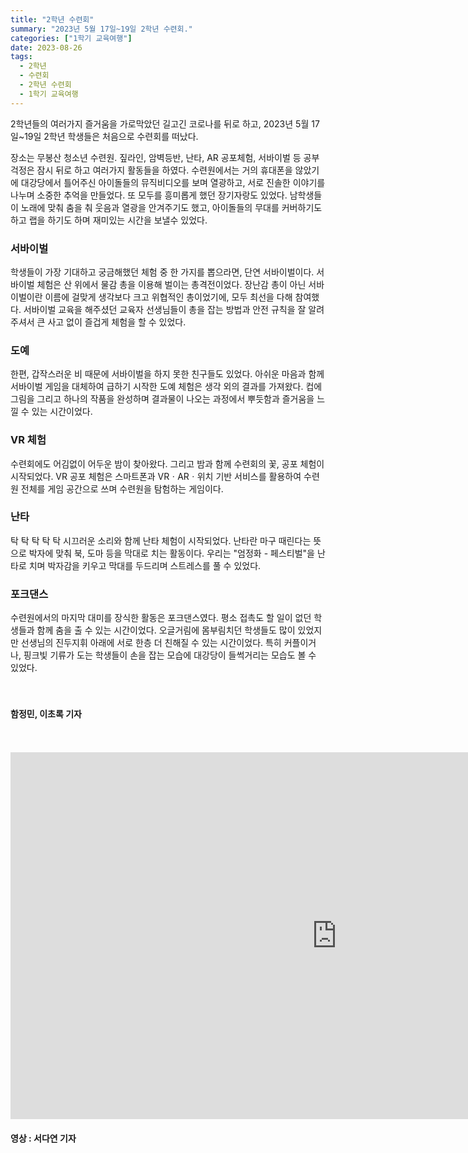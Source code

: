 ```yaml
---
title: "2학년 수련회"
summary: "2023년 5월 17일~19일 2학년 수련회."
categories: ["1학기 교육여행"]
date: 2023-08-26
tags:
  - 2학년
  - 수련회
  - 2학년 수련회
  - 1학기 교육여행
---
```


2학년들의 여러가지 즐거움을 가로막았던 길고긴 코로나를 뒤로 하고, 2023년 5월 17일~19일 2학년 학생들은 처음으로 수련회를 떠났다.

장소는 무봉산 청소년 수련원. 짚라인, 암벽등반, 난타, AR 공포체험, 서바이벌 등 공부 걱정은 잠시 뒤로 하고 여러가지 활동들을 하였다. 수련원에서는 거의 휴대폰을 않았기에 대강당에서 틀어주신 아이돌들의 뮤직비디오를 보며 열광하고, 서로 진솔한 이야기를 나누며 소중한 추억을 만들었다. 또 모두를 흥미롭게 했던 장기자랑도 있었다. 남학생들이 노래에 맞춰 춤을 춰 웃음과 열광을 안겨주기도 했고, 아이돌들의 무대를 커버하기도 하고 랩을 하기도 하며 재미있는 시간을 보낼수 있었다. 

### 서바이벌

학생들이 가장 기대하고 궁금해했던 체험 중 한 가지를 뽑으라면, 단연 서바이벌이다. 서바이벌 체험은 산 위에서 물감 총을 이용해 벌이는 총격전이었다. 장난감 총이 아닌 서바이벌이란 이름에 걸맞게 생각보다 크고 위협적인 총이었기에, 모두 최선을 다해 참여했다. 서바이벌 교육을 해주셨던 교육자 선생님들이 총을 잡는 방법과 안전 규칙을 잘 알려주셔서 큰 사고 없이 즐겁게 체험을 할 수 있었다.     

### 도예

한편, 갑작스러운 비 때문에 서바이벌을 하지 못한 친구들도 있었다. 아쉬운 마음과 함께 서바이벌 게임을 대체하여 급하기 시작한 도예 체험은 생각 외의 결과를 가져왔다. 컵에 그림을 그리고 하나의 작품을 완성하며 결과물이 나오는 과정에서 뿌듯함과 즐거움을 느낄 수 있는 시간이었다.

### VR 체험

수련회에도 어김없이 어두운 밤이 찾아왔다. 그리고 밤과 함께 수련회의 꽃, 공포 체험이 시작되었다. VR 공포 체험은 스마트폰과 VRㆍARㆍ위치 기반 서비스를 활용하여 수련원 전체를 게임 공간으로 쓰며 수련원을 탐험하는 게임이다.

### 난타

탁 탁 탁 탁 탁 시끄러운 소리와 함께 난타 체험이 시작되었다. 난타란 마구 때린다는 뜻으로 박자에 맞춰 북, 도마 등을 막대로 치는 활동이다. 우리는 "엄정화 - 페스티벌"을 난타로 치며 박자감을 키우고 막대를 두드리며 스트레스를 풀 수 있었다.

### 포크댄스

수련원에서의 마지막 대미를 장식한 활동은 포크댄스였다. 평소 접촉도 할 일이 없던 학생들과 함께 춤을 출 수 있는 시간이었다. 오글거림에 몸부림치던 학생들도 많이 있었지만 선생님의 진두지휘 아래에 서로 한층 더 친해질 수 있는 시간이었다. 특히 커플이거나, 핑크빛 기류가 도는 학생들이 손을 잡는 모습에 대강당이 들썩거리는 모습도 볼 수 있었다. 

ㅤ

#### 함정민, 이초록 기자

ㅤ

<iframe width="1044" height="587" src="https://www.youtube.com/embed/hw1dJFjgB0k" frameborder="0" allowfullscreen></iframe>

#### 영상 : 서다연 기자